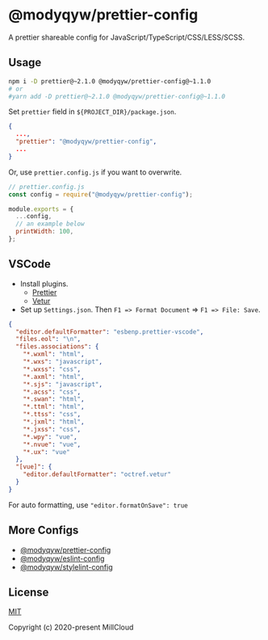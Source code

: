 # @modyqyw/prettier-config

A prettier shareable config for JavaScript/TypeScript/CSS/LESS/SCSS.

## Usage

```sh
npm i -D prettier@~2.1.0 @modyqyw/prettier-config@~1.1.0
# or
#yarn add -D prettier@~2.1.0 @modyqyw/prettier-config@~1.1.0
```

Set `prettier` field in `${PROJECT_DIR}/package.json`.

```json
{
  ...,
  "prettier": "@modyqyw/prettier-config",
  ...
}
```

Or, use `prettier.config.js` if you want to overwrite.

```js
// prettier.config.js
const config = require("@modyqyw/prettier-config");

module.exports = {
  ...config,
  // an example below
  printWidth: 100,
};
```

## VSCode

- Install plugins.
  - [Prettier](https://marketplace.visualstudio.com/items?itemName=esbenp.prettier-vscode)
  - [Vetur](https://marketplace.visualstudio.com/items?itemName=octref.vetur)
- Set up `Settings.json`. Then `F1 => Format Document` => `F1 => File: Save`.

```json
{
  "editor.defaultFormatter": "esbenp.prettier-vscode",
  "files.eol": "\n",
  "files.associations": {
    "*.wxml": "html",
    "*.wxs": "javascript",
    "*.wxss": "css",
    "*.axml": "html",
    "*.sjs": "javascript",
    "*.acss": "css",
    "*.swan": "html",
    "*.ttml": "html",
    "*.ttss": "css",
    "*.jxml": "html",
    "*.jxss": "css",
    "*.wpy": "vue",
    "*.nvue": "vue",
    "*.ux": "vue"
  },
  "[vue]": {
    "editor.defaultFormatter": "octref.vetur"
  }
}
```

For auto formatting, use `"editor.formatOnSave": true`

## More Configs

- [@modyqyw/prettier-config](https://github.com/MillCloud/prettier-config#readme)
- [@modyqyw/eslint-config](https://github.com/MillCloud/eslint-config#readme)
- [@modyqyw/stylelint-config](https://github.com/MillCloud/stylelint-config#readme)

## License

[MIT](./LICENSE)

Copyright (c) 2020-present MillCloud
